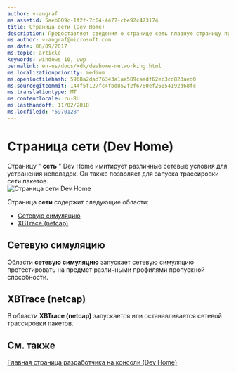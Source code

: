 ```yaml
---
author: v-angraf
ms.assetid: 5aeb009c-1f2f-7c04-4477-cbe92c473174
title: Страница сети (Dev Home)
description: Предоставляет сведения о странице сеть главную страницу приложения для Xbox One.
ms.author: v-angraf@microsoft.com
ms.date: 08/09/2017
ms.topic: article
keywords: windows 10, uwp
permalink: en-us/docs/xdk/devhome-networking.html
ms.localizationpriority: medium
ms.openlocfilehash: 5968a2dad76343a1aa589caadf62ec3cd823aed0
ms.sourcegitcommit: 144f5f127fc4fbd852f2f6780ef26054192d68fc
ms.translationtype: MT
ms.contentlocale: ru-RU
ms.lasthandoff: 11/02/2018
ms.locfileid: "5970128"
---
```

# <a name="networking-page-dev-home"></a>Страница сети (Dev Home)
   
  
Страницу " **сеть** " Dev Home имитирует различные сетевые условия для устранения неполадок. Он также позволяет для запуска трассировки сети пакетов.   
 ![Страница сети Dev Home](images/devhome_networking.png)   
  
Страница **сети** содержит следующие области:   
 
   *  [Сетевую симуляцию](#ID4EEB)  
   *  [XBTrace (netcap)](#ID4EOB)  

 
<a id="ID4EEB"></a>

   

## <a name="network-simulation"></a>Сетевую симуляцию  
   
  
Области **сетевую симуляцию** запускает сетевую симуляцию протестировать на предмет различными профилями пропускной способности.   
  
<a id="ID4EOB"></a>

   

## <a name="xbtrace-netcap"></a>XBTrace (netcap)  
   
  
В области **XBTrace (netcap)** запускается или останавливается сетевой трассировки пакетов.   
  
<a id="ID4E2B"></a>

   

## <a name="see-also"></a>См. также  
 [Главная страница разработчика на консоли (Dev Home)](dev-home.md)

  